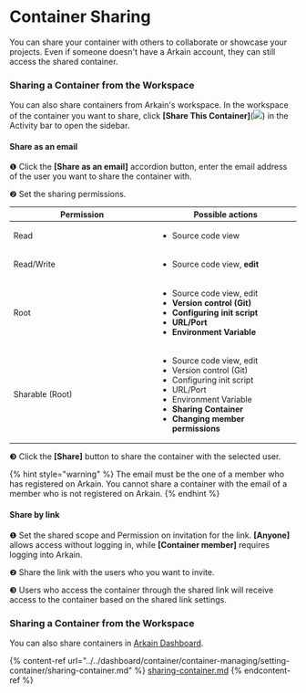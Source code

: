 # Container Sharing

You can share your container with others to collaborate or showcase your projects. Even if someone doesn't have a Arkain account, they can still access the shared container.

### Sharing a Container from the Workspace <a href="#sharing-a-container-from-the-workspace" id="sharing-a-container-from-the-workspace"></a>

You can also share containers from Arkain's workspace. In the workspace of the container you want to share, click **\[Share This Container]**(![](<../../../.gitbook/assets/스크린샷 2025-03-08 오후 3.55.49.png>)) in the Activity bar to open the sidebar.

#### **Share as an email**

❶ Click the **\[Share as an email]** accordion button, enter the email address of the user you want to share the container with.

❷ Set the sharing permissions.

<table><thead><tr><th width="241">Permission</th><th>Possible actions</th></tr></thead><tbody><tr><td>Read</td><td><ul><li>Source code view</li></ul></td></tr><tr><td>Read/Write</td><td><ul><li>Source code view, <strong>edit</strong></li></ul></td></tr><tr><td>Root</td><td><ul><li>Source code view, edit</li><li><strong>Version control (Git)</strong></li><li><strong>Configuring init script</strong></li><li><strong>URL/Port</strong></li><li><strong>Environment Variable</strong></li></ul></td></tr><tr><td>Sharable (Root)</td><td><ul><li>Source code view, edit</li><li>Version control (Git)</li><li>Configuring init script</li><li>URL/Port</li><li>Environment Variable</li><li><strong>Sharing Container</strong></li><li><strong>Changing member permissions</strong></li></ul></td></tr></tbody></table>

❸ Click the **\[Share]** button to share the container with the selected user.

{% hint style="warning" %}
The email must be the one of a member who has registered on Arkain. You cannot share a container with the email of a member who is not registered on Arkain.
{% endhint %}

#### **Share by link**

❶ Set the shared scope and Permission on invitation for the link. **\[Anyone]** allows access without logging in, while **\[Container member]** requires logging into Arkain.

❷ Share the link with the users who you want to invite.

❸ Users who access the container through the shared link will receive access to the container based on the shared link settings.

### Sharing a Container from the Workspace <a href="#sharing-a-container-from-the-workspace" id="sharing-a-container-from-the-workspace"></a>

You can also share containers in [Arkain Dashboard](https://arkain.io/my/dashboard).

{% content-ref url="../../dashboard/container/container-managing/setting-container/sharing-container.md" %}
[sharing-container.md](../../dashboard/container/container-managing/setting-container/sharing-container.md)
{% endcontent-ref %}

